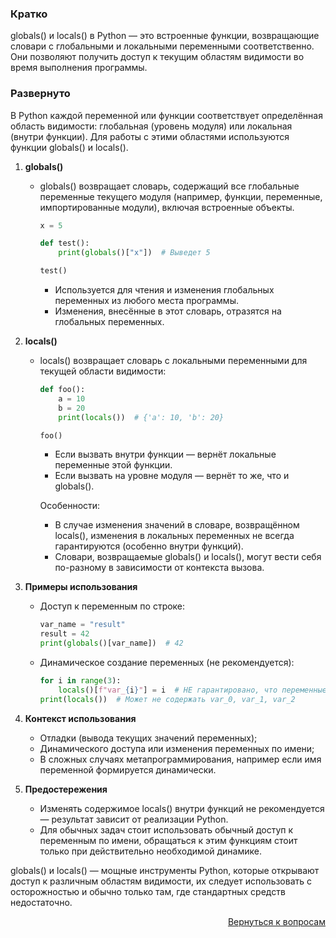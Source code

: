 ### Кратко

globals() и locals() в Python — это встроенные функции, возвращающие словари с глобальными и локальными переменными
соответственно. Они позволяют получить доступ к текущим областям видимости во время выполнения программы.

### Развернуто

В Python каждой переменной или функции соответствует определённая область видимости: глобальная (уровень модуля) или
локальная (внутри функции). Для работы с этими областями используются функции globals() и locals().

1. **globals()**
    
    - globals() возвращает словарь, содержащий все глобальные переменные текущего модуля (например, функции, переменные,
      импортированные модули), включая встроенные объекты.
      
      ```python
      x = 5

      def test():
          print(globals()["x"])  # Выведет 5

      test()
      ```
        
        - Используется для чтения и изменения глобальных переменных из любого места программы.
        - Изменения, внесённые в этот словарь, отразятся на глобальных переменных.

2. **locals()**
    
    - locals() возвращает словарь с локальными переменными для текущей области видимости:
      
      ```python
      def foo():
          a = 10
          b = 20
          print(locals())  # {'a': 10, 'b': 20}

      foo()
      ```
        
        - Если вызвать внутри функции — вернёт локальные переменные этой функции.
        - Если вызвать на уровне модуля — вернёт то же, что и globals().
      
      Особенности:
        
        - В случае изменения значений в словаре, возвращённом locals(), изменения в локальных переменных не всегда
          гарантируются (особенно внутри функций).
        - Словари, возвращаемые globals() и locals(), могут вести себя по-разному в зависимости от контекста вызова.

3. **Примеры использования**
    
    - Доступ к переменным по строке:
      
      ```python
      var_name = "result"
      result = 42
      print(globals()[var_name])  # 42
      ```
    
    - Динамическое создание переменных (не рекомендуется):
      
      ```python
      for i in range(3):
          locals()[f"var_{i}"] = i  # НЕ гарантировано, что переменные появятся
      print(locals())  # Может не содержать var_0, var_1, var_2
      ```

4. **Контекст использования**

    - Отладки (вывода текущих значений переменных);
    - Динамического доступа или изменения переменных по имени;
    - В сложных случаях метапрограммирования, например если имя переменной формируется динамически.

5. **Предостережения**
    
    - Изменять содержимое locals() внутри функций не рекомендуется — результат зависит от реализации Python.
    - Для обычных задач стоит использовать обычный доступ к переменным по имени, обращаться к этим функциям стоит
      только при действительно необходимой динамике.

globals() и locals() — мощные инструменты Python, которые открывают доступ к различным областям видимости, их следует
использовать с осторожностью и обычно только там, где стандартных средств недостаточно.

<div align="right">

[Вернуться к вопросам](../Вопросы.md)

</div>
